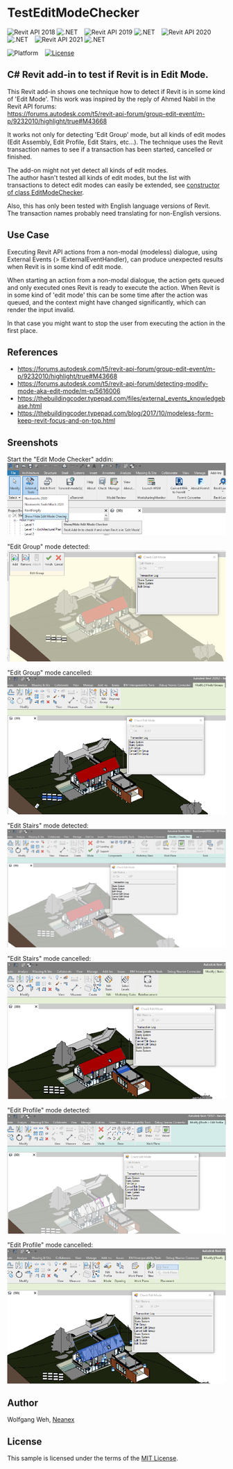 
# TestEditModeChecker

![Revit API 2018](https://img.shields.io/badge/Revit%20API-2018-blue.svg)
![.NET](https://img.shields.io/badge/.NET-4.6-blue.svg)
&nbsp;&nbsp;
![Revit API 2019](https://img.shields.io/badge/Revit%20API-2019-blue.svg)
![.NET](https://img.shields.io/badge/.NET-4.7-blue.svg)
&nbsp;&nbsp;
![Revit API 2020](https://img.shields.io/badge/Revit%20API-2020-blue.svg)
![.NET](https://img.shields.io/badge/.NET-4.7.1-blue.svg)
&nbsp;&nbsp;
![Revit API 2021](https://img.shields.io/badge/Revit%20API-2021-blue.svg)
![.NET](https://img.shields.io/badge/.NET-4.8-blue.svg)

![Platform](https://img.shields.io/badge/Platform-Windows-lightgray.svg)
&nbsp;&nbsp;
[![License](http://img.shields.io/:License-MIT-blue.svg)](http://opensource.org/licenses/MIT)


## C# Revit add-in to test if Revit is in Edit Mode.
This Revit add-in shows one technique how to detect if Revit is in some kind of 'Edit Mode'.
This work was inspired by the reply of Ahmed Nabil in the Revit API forums:<br>
https://forums.autodesk.com/t5/revit-api-forum/group-edit-event/m-p/9232010/highlight/true#M43668

It works not only for detecting 'Edit Group' mode, but all kinds of edit modes (Edit Assembly, Edit Profile, Edit Stairs, etc...). 
The technique uses the Revit transaction names to see if a transaction has been started, cancelled or finished.

The add-on might not yet detect all kinds of edit modes.<br>
The author hasn't tested all kinds of edit modes, 
but the list with transactions to detect edit modes can easily be extended, 
see [constructor of class EditModeChecker](TestEditModeChecker/EditModeChecker.cs#L6).

Also, this has only been tested with English language versions of Revit.<br>
The transaction names probably need translating for non-English versions.


## Use Case
Executing Revit API actions from a non-modal (modeless) dialogue, using External Events (> IExternalEventHandler), 
can produce unexpected results when Revit is in some kind of edit mode.

When starting an action from a non-modal dialogue, the action gets queued and only executed ones Revit is ready to execute the action.
When Revit is in some kind of 'edit mode' this can be some time after the action was queued, 
and the context might have changed significantly, which can render the input invalid.

In that case you might want to stop the user from executing the action in the first place.


## References
* https://forums.autodesk.com/t5/revit-api-forum/group-edit-event/m-p/9232010/highlight/true#M43668
* https://forums.autodesk.com/t5/revit-api-forum/detecting-modify-mode-aka-edit-mode/m-p/5616006
* https://thebuildingcoder.typepad.com/files/external_events_knowledgebase.html
* https://thebuildingcoder.typepad.com/blog/2017/10/modeless-form-keep-revit-focus-and-on-top.html


## Sreenshots
Start the "Edit Mode Checker" addin:
![Start the "Edit Mode Checker" addin](Screenshots/0-StartEditModeChecker.png)

"Edit Group" mode detected:
!["Edit Group" mode detected](Screenshots/1-EditGroupMode.png)

"Edit Group" mode cancelled:
!["Edit Group" mode cancelled](Screenshots/2-EndEditGroupMode.png)


"Edit Stairs" mode detected:
!["Edit Stairs" mode detected:](Screenshots/3-EditStairsMode.png)

"Edit Stairs" mode cancelled:
!["Edit Stairs" mode cancelled:](Screenshots/4-EndEditStairsMode.png)


"Edit Profile" mode detected:
!["Edit Profile" mode detected:](Screenshots/5-EditProfileMode.png)

"Edit Profile" mode cancelled:
!["Edit Profile" mode cancelled:](Screenshots/6-EndEditProfileMode.png)


## Author
Wolfgang Weh,
[Neanex](https://www.neanex.com)


## License
This sample is licensed under the terms of the [MIT License](http://opensource.org/licenses/MIT).
